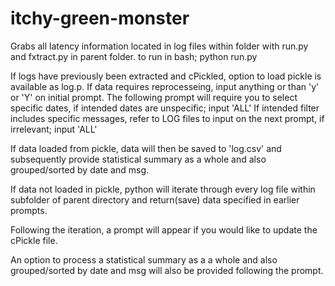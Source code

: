# itchy-green-monster

Grabs all latency information located in log files within folder with run.py and fxtract.py in parent folder. 
to run in bash;
python run.py

If logs have previously been extracted and cPickled, option to load pickle is available as log.p.
If data requires reprocesseing, input anything or than 'y' or 'Y' on initial prompt.
The following prompt will require you to select specific dates, if intended dates are unspecific; input 'ALL'
If intended filter includes specific messages, refer to LOG files to input on the next prompt, if irrelevant; input 'ALL'

If data loaded from pickle, data will then be saved to 'log.csv' and subsequently provide statistical summary as a whole and also grouped/sorted by date and msg.

If data not loaded in pickle, python will iterate through every log file within subfolder of parent directory and return(save) data specified in earlier prompts. 

Following the iteration, a prompt will appear if you would like to update the cPickle file. 

An option to process a statistical summary as a a whole and also grouped/sorted by date and msg will also be provided following the prompt. 


